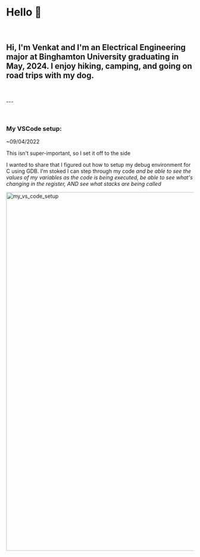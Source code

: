 # Hello 🤖

<p>&nbsp;</p>

## Hi, I'm Venkat and I'm an Electrical Engineering major at Binghamton University graduating in May, 2024. I enjoy hiking, camping, and going on road trips with my dog. 

<p>&nbsp;</p>
---
<p>&nbsp;</p>

### My VSCode setup:
~09/04/2022

This isn't super-important, so I set it off to the side

I wanted to share that I figured out how to setup my debug environment for C using GDB. I'm stoked I can step through my code _and be able to see the values of my variables as the code is being executed, be able to see what's changing in the register, AND see what stacks are being called_

<img width="960" alt="my_vs_code_setup" src="https://user-images.githubusercontent.com/96662693/188341444-268b0cdd-fa57-4db5-b0ee-930dd6af753f.png">
